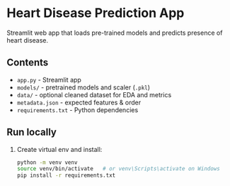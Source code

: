 # Heart Disease Prediction App

Streamlit web app that loads pre-trained models and predicts presence of heart disease.

## Contents
- `app.py` - Streamlit app
- `models/` - pretrained models and scaler (`.pkl`)
- `data/` - optional cleaned dataset for EDA and metrics
- `metadata.json` - expected features & order
- `requirements.txt` - Python dependencies

## Run locally
1. Create virtual env and install:
   ```bash
   python -m venv venv
   source venv/bin/activate   # or venv\Scripts\activate on Windows
   pip install -r requirements.txt
